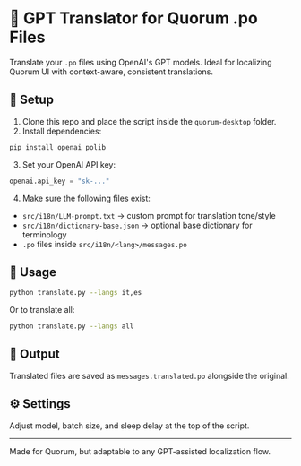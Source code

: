 # 🧠 GPT Translator for Quorum .po Files

Translate your `.po` files using OpenAI's GPT models. Ideal for localizing Quorum UI with context-aware, consistent translations.

## 🔧 Setup

1. Clone this repo and place the script inside the `quorum-desktop` folder.
2. Install dependencies:

```bash
pip install openai polib
```

3. Set your OpenAI API key:

```python
openai.api_key = "sk-..."
```

4. Make sure the following files exist:
- `src/i18n/LLM-prompt.txt` → custom prompt for translation tone/style
- `src/i18n/dictionary-base.json` → optional base dictionary for terminology
- `.po` files inside `src/i18n/<lang>/messages.po`

## 🚀 Usage

```bash
python translate.py --langs it,es
```

Or to translate all:

```bash
python translate.py --langs all
```

## 📝 Output

Translated files are saved as `messages.translated.po` alongside the original.

## ⚙️ Settings

Adjust model, batch size, and sleep delay at the top of the script.

---

Made for Quorum, but adaptable to any GPT-assisted localization flow.

